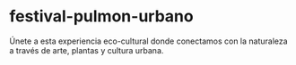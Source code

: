 # festival-pulmon-urbano
Únete a esta experiencia eco-cultural donde conectamos con la naturaleza a través de arte, plantas y cultura urbana.
